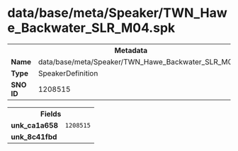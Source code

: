 <h1>data/base/meta/Speaker/TWN_Hawe_Backwater_SLR_M04.spk</h1><table><tr><th colspan="100%">Metadata</th></tr><tr><td><b>Name</b></td><td>data/base/meta/Speaker/TWN_Hawe_Backwater_SLR_M04.spk</td></tr><tr><td><b>Type</b></td><td>SpeakerDefinition</td></tr><tr><td><b>SNO ID</b></td><td>1208515</td></tr></table>

<table><tr><th colspan="100%">Fields</th></tr><tr><td><b>unk_ca1a658</b></td><td><code>1208515</code></td></tr><tr><td><b>unk_8c41fbd</b></td><td></td></tr></table>

